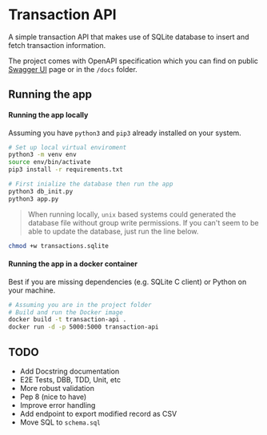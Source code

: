 # Transaction API

A simple transaction API that makes use of SQLite database to insert and fetch transaction information.

The project comes with OpenAPI specification which you can find on  public [Swagger UI](https://app.swaggerhub.com/apis-docs/teddynecsoiu/transaction/1.0.0) page or in the `/docs` folder.



## Running the app



#### Running the app locally

Assuming you have `python3` and `pip3` already installed on your system.

```bash
# Set up local virtual enviroment
python3 -m venv env
source env/bin/activate
pip3 install -r requirements.txt

# First inialize the database then run the app
python3 db_init.py
python3 app.py
```

> When running locally, `unix` based systems could generated the database file without group write permissions. If you can't seem to be able to update the database, just run the line below.

```bash
chmod +w transactions.sqlite
```


#### Running the app in a docker container

Best if you are missing dependencies (e.g. SQLite C client) or Python on your machine.

```bash
# Assuming you are in the project folder
# Build and run the Docker image
docker build -t transaction-api .
docker run -d -p 5000:5000 transaction-api
```



## TODO

* Add Docstring documentation
* E2E Tests, DBB, TDD, Unit, etc
* More robust validation
* Pep 8 (nice to have)
* Improve error handling
* Add endpoint to export modified record as CSV
* Move SQL to `schema.sql`
